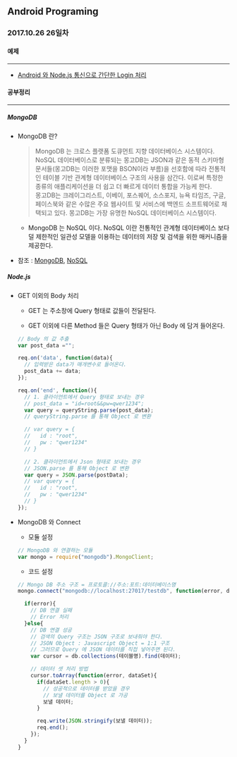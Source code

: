 Android Programing
----------------------------------------------------
### 2017.10.26 26일차

#### 예제
____________________________________________________

- [Android 와 Node.js 통신으로 간단한 Login 처리](https://github.com/Hooooong/DAY30_HttpSignin.git)

#### 공부정리
____________________________________________________

##### __MongoDB__

- MongoDB 란?

  > MongoDB 는 크로스 플랫폼 도큐먼트 지향 데이터베이스 시스템이다. NoSQL 데이터베이스로 분류되는 몽고DB는 JSON과 같은 동적 스키마형 문서들(몽고DB는 이러한 포맷을 BSON이라 부름)을 선호함에 따라 전통적인 테이블 기반 관계형 데이터베이스 구조의 사용을 삼간다. 이로써 특정한 종류의 애플리케이션을 더 쉽고 더 빠르게 데이터 통합을 가능케 한다. <br>몽고DB는 크레이그리스트, 이베이, 포스퀘어, 소스포지, 뉴욕 타임즈, 구글, 페이스북와 같은 수많은 주요 웹사이트 및 서비스에 백엔드 소프트웨어로 채택되고 있다. 몽고DB는 가장 유명한 NoSQL 데이터베이스 시스템이다.

  - MongoDB 는 NoSQL 이다. NoSQL 이란 전통적인 관계형 데이터베이스 보다 덜 제한적인 일관성 모델을 이용하는 데이터의 저장 및 검색을 위한 매커니즘을 제공한다.

- 참조 : [MongoDB](https://ko.wikipedia.org/wiki/%EB%AA%BD%EA%B3%A0DB), [NoSQL](https://ko.wikipedia.org/wiki/NoSQL)

##### __Node.js__

- GET 이외의 Body 처리

  - GET 는 주소창에 Query 형태로 값들이 전달된다.

  - GET 이외에 다른 Method 들은 Query 형태가 아닌 Body 에 담겨 들어온다.

  ```javascript
  // Body 의 값 추출
  var post_data ="";

  req.on('data', function(data){
    // 입력받은 data가 매개변수로 들어온다.
    post_data += data;
  });

  req.on('end', function(){
    // 1. 클라이언트에서 Query 형태로 보내는 경우
    // post_data = "id=root&&pw=qwer1234";
    var query = queryString.parse(post_data);
    // queryString.parse 를 통해 Object 로 변환

    // var query = {
    //   id : "root",
    //   pw : "qwer1234"
    // }

    // 2. 클라이언트에서 Json 형태로 보내는 경우
    // JSON.parse 를 통해 Object 로 변환
    var query = JSON.parse(postData);
    // var query = {
    //   id : "root",
    //   pw : "qwer1234"
    // }
  });
  ```

- MongoDB 와 Connect

  - 모듈 설정

  ```javascript
  // MongoDB 와 연결하는 모듈
  var mongo = require("mongodb").MongoClient;
  ```

  - 코드 설정

  ```javascript
  // Mongo DB 주소 구조 = 프로토콜://주소:포트:데이터베이스명
  mongo.connect("mongodb://localhost:27017/testdb", function(error, db){

    if(error){
      // DB 연결 실패
      // Error 처리
    }else{
      // DB 연결 성공
      // 검색의 Query 구조는 JSON 구조로 보내줘야 한다.
      // JSON Object : Javascript Object = 1:1 구조
      // 그러므로 Query 에 JSON 데이터를 직접 넣어주면 된다.
      var cursor = db.collections(테이블명).find(데이터);

      // 데이터 셋 처리 방법
      cursor.toArray(function(error, dataSet){
        if(dataSet.length > 0){
          // 성공적으로 데이터를 받았을 경우
          // 보낼 데이터를 Object 로 가공
          보낼 데이터;
        }

        req.write(JSON.stringify(보낼 데이터));
        req.end();
      });
    }
  }
  ```
